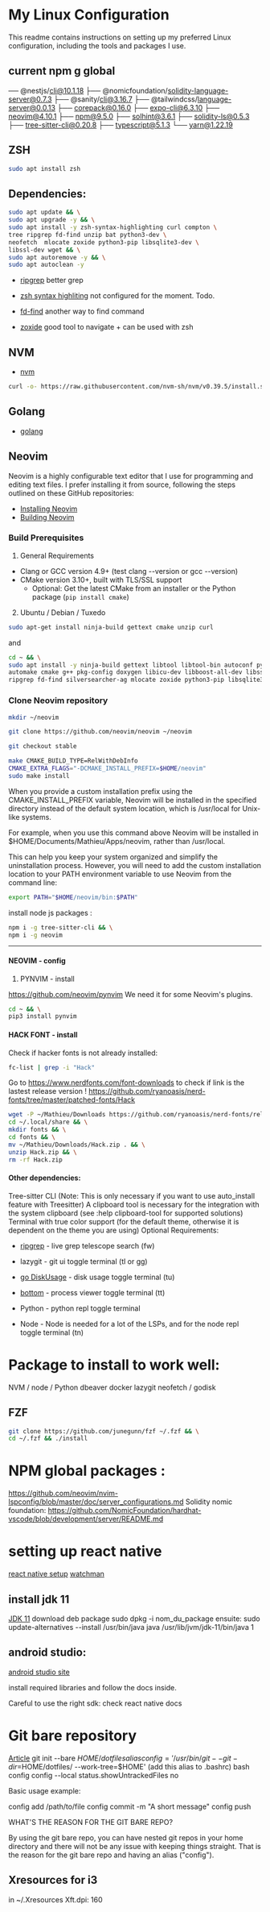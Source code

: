 # My Linux Configuration

This readme contains instructions on setting up my preferred Linux configuration, including the tools and packages I use.
## current npm g global

── @nestjs/cli@10.1.18
├── @nomicfoundation/solidity-language-server@0.7.3
├── @sanity/cli@3.16.7
├── @tailwindcss/language-server@0.0.13
├── corepack@0.16.0
├── expo-cli@6.3.10
├── neovim@4.10.1
├── npm@9.5.0
├── solhint@3.6.1
├── solidity-ls@0.5.3
├── tree-sitter-cli@0.20.8
├── typescript@5.1.3
└── yarn@1.22.19

## ZSH

```sh
sudo apt install zsh
```

## Dependencies:

```sh
sudo apt update && \
sudo apt upgrade -y && \
sudo apt install -y zsh-syntax-highlighting curl compton \
tree ripgrep fd-find unzip bat python3-dev \
neofetch  mlocate zoxide python3-pip libsqlite3-dev \
libssl-dev wget && \
sudo apt autoremove -y && \
sudo apt autoclean -y
```

- [ripgrep](https://github.com/sharkdp/fd)
better grep
- [zsh syntax highliting](https://github.com/sharkdp/fd)
not configured for the moment. Todo.


- [fd-find](https://github.com/sharkdp/fd)
another way to find command 
- [zoxide](https://github.com/ajeetdsouza/zoxide#installation)
good tool to navigate + can be used with zsh

## NVM 

- [nvm](https://github.com/nvm-sh/nvm)

```sh
curl -o- https://raw.githubusercontent.com/nvm-sh/nvm/v0.39.5/install.sh | bash
```

## Golang 
- [golang](https://go.dev/doc/install)

## Neovim

Neovim is a highly configurable text editor that I use for programming and editing text files. I prefer installing it from source, following the steps outlined on these GitHub repositories:

- [Installing Neovim](https://github.com/neovim/neovim/wiki/Installing-Neovim#install-from-source)
- [Building Neovim](https://github.com/neovim/neovim/wiki/Building-Neovim)

### Build Prerequisites

1. General Requirements

- Clang or GCC version 4.9+ (test clang --version or gcc --version)
- CMake version 3.10+, built with TLS/SSL support
  - Optional: Get the latest CMake from an installer or the Python package (`pip install cmake`)

2. Ubuntu / Debian / Tuxedo

```sh
sudo apt-get install ninja-build gettext cmake unzip curl
```

and

```sh
cd ~ && \
sudo apt install -y ninja-build gettext libtool libtool-bin autoconf python3-dev \
automake cmake g++ pkg-config doxygen libicu-dev libboost-all-dev libssl-dev \
ripgrep fd-find silversearcher-ag mlocate zoxide python3-pip libsqlite3-dev bat
```

### Clone Neovim repository

```sh
mkdir ~/neovim

git clone https://github.com/neovim/neovim ~/neovim
```
```sh
git checkout stable
```

```sh
make CMAKE_BUILD_TYPE=RelWithDebInfo 
CMAKE_EXTRA_FLAGS="-DCMAKE_INSTALL_PREFIX=$HOME/neovim"
sudo make install
```

When you provide a custom installation prefix using the CMAKE_INSTALL_PREFIX variable, Neovim will be installed in the specified directory instead of the default system location, which is /usr/local for Unix-like systems.

For example, when you use this command above Neovim will be installed in $HOME/Documents/Mathieu/Apps/neovim, rather than /usr/local.

This can help you keep your system organized and simplify the uninstallation process. However, you will need to add the custom installation location to your PATH environment variable to use Neovim from the command line:

```sh
export PATH="$HOME/neovim/bin:$PATH"

```

install node js packages :
```sh
npm i -g tree-sitter-cli && \
npm i -g neovim
```

---

#### NEOVIM - config

1. PYNVIM - install

https://github.com/neovim/pynvim
We need it for some Neovim's plugins.

```sh
cd ~ && \
pip3 install pynvim
```

#### HACK FONT - install
Check if hacker fonts is not already installed:

```sh
fc-list | grep -i "Hack"
```

Go to https://www.nerdfonts.com/font-downloads to check if link is the lastest release version !
https://github.com/ryanoasis/nerd-fonts/tree/master/patched-fonts/Hack

```sh
wget -P ~/Mathieu/Downloads https://github.com/ryanoasis/nerd-fonts/releases/download/v2.2.2/Hack.zip && \
cd ~/.local/share && \
mkdir fonts && \
cd fonts && \
mv ~/Mathieu/Downloads/Hack.zip . && \
unzip Hack.zip && \
rm -rf Hack.zip
```

#### Other dependencies:

Tree-sitter CLI (Note: This is only necessary if you want to use auto_install feature with Treesitter)
A clipboard tool is necessary for the integration with the system clipboard (see :help clipboard-tool for supported solutions)
Terminal with true color support (for the default theme, otherwise it is dependent on the theme you are using)
Optional Requirements:

- [ripgrep](https://github.com/BurntSushi/ripgrep) - live grep telescope search (<leader>fw)

- lazygit - git ui toggle terminal (<leader>tl or <leader>gg)

- [go DiskUsage](https://github.com/dundee/gdu) - disk usage toggle terminal (<leader>tu)

- [bottom](https://github.com/ClementTsang/bottom) - process viewer toggle terminal (<leader>tt)

- Python - python repl toggle terminal

- Node - Node is needed for a lot of the LSPs, and for the node repl toggle terminal (<leader>tn)

# Package to install to work well:

NVM / node / Python
dbeaver
docker
lazygit 
neofetch / godisk

## FZF

```sh
git clone https://github.com/junegunn/fzf ~/.fzf && \
cd ~/.fzf && ./install
```

# NPM global packages :
https://github.com/neovim/nvim-lspconfig/blob/master/doc/server_configurations.md
Solidity nomic foundation:
https://github.com/NomicFoundation/hardhat-vscode/blob/development/server/README.md


# setting up react native 
[react native setup](https://reactnative.dev/docs/environment-setup?guide=native&platform=android&os=linux)
[watchman](https://reactnative.dev/docs/environment-setup?guide=native&platform=android&os=linux)

## install jdk 11
[JDK 11](https://www.oracle.com/fr/java/technologies/javase/jdk11-archive-downloads.html)
download deb package 
sudo dpkg -i nom_du_package
ensuite: 
sudo update-alternatives --install /usr/bin/java java /usr/lib/jvm/jdk-11/bin/java 1

## android studio:

[android studio site](https://developer.android.com/studio/install)

install required libraries and follow the docs inside. 

Careful to use the right sdk: check react native docs

# Git bare repository
[Article](https://www.atlassian.com/git/tutorials/dotfiles)
git init --bare $HOME/dotfiles
alias config='/usr/bin/git --git-dir=$HOME/dotfiles/ --work-tree=$HOME' (add this alias to .bashrc)
bash
config config --local status.showUntrackedFiles no

Basic usage example:

config add /path/to/file
config commit -m "A short message"
config push

WHAT'S THE REASON FOR THE GIT BARE REPO?

By using the git bare repo, you can have nested git repos in your home directory and there will not be any issue with keeping things straight.   That is the reason for the git bare repo and having an alias ("config").

## Xresources for i3 

in ~/.Xresources
Xft.dpi: 160
